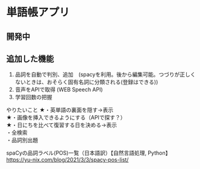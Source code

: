 # 単語帳アプリ
## 開発中
 

## 追加した機能
1. 品詞を自動で判別、追加　(spacyを利用。後から編集可能。つづりが正しくないときは、おそらく固有名詞に分類される(登録はできる))
2. 音声をAPIで取得 (WEB Speech API)
3. 学習回数の把握


やりたいこと
★・英単語の裏面を隠す→表示  
★・画像を挿入できるようにする（APIで探す？）  
★・日にちを比べて復習する日を決める→表示  
・全検索  
・品詞別出題  

spaCyの品詞ラベル(POS)一覧（日本語訳）【自然言語処理, Python】
https://yu-nix.com/blog/2021/3/3/spacy-pos-list/
